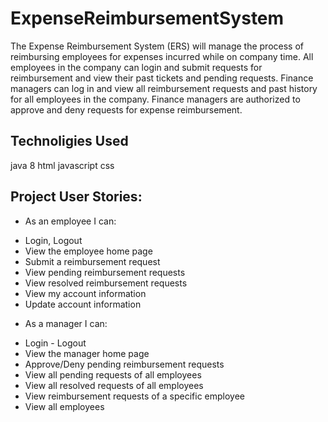 # ExpenseReimbursementSystem
The Expense Reimbursement System (ERS) will manage the process of reimbursing employees for expenses incurred while on company time. All employees in the company can login and submit requests for reimbursement and view their past tickets and pending requests. Finance managers can log in and view all reimbursement requests and past history for all employees in the company. Finance managers are authorized to approve and deny requests for expense reimbursement. 

## Technoligies Used
java 8
html
javascript
css


## Project User Stories: 
* As an employee I can:
 - Login, Logout 
 - View the employee home page 
 - Submit a reimbursement request 
 - View pending reimbursement requests
 - View resolved reimbursement requests 
 - View my account information 
 - Update account information 

* As a manager I can: 
- Login - Logout
- View the manager home page 
- Approve/Deny pending reimbursement requests 
- View all pending requests of all employees 
- View all resolved requests of all employees 
- View reimbursement requests of a specific employee 
- View all employees
